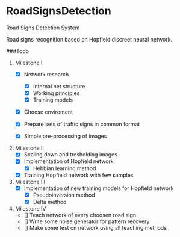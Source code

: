 RoadSignsDetection
==================

Road Signs Detection System

Road signs recognition based on Hopfield discreet neural network. 

###Todo
1. Milestone I
	* [x] Network research
		- [x] Internal net structure
		- [x] Working principles
		- [x] Training models
	* [x] Choose enviroment
	* [x] Prepare sets of traffic signs in common format
	* [x] Simple pre-processing of images
	

2. Milestone II
 	* [x] Scaling down and tresholding images
 	* [x] Implementation of Hopfield network
 		- [x] Hebbian learning method
 	* [x] Training Hopfield network with few samples
 	
3. Milestone III
	* [x] Implementation of new training models for Hopfield network
		- [x] Pseudoinversion method
		- [x] Delta method
 
4. Milestone IV
 	* [] Teach network of every choosen road sign
 	* [] Write some noise generator for pattern recovery
	* [] Make some test on network using all teaching methods 	
